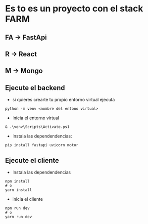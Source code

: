 # Es to es un proyecto con el stack FARM
## FA -> FastApi
## R -> React
## M -> Mongo

## Ejecute el backend
- si quieres crearte tu propio entorno virtual ejecuta
```
python -m venv <nombre del entono virtual>
```

- Inicia el entorno virtual
```
& .\venv\Scripts\Activate.ps1
```
- Instala las dependendencias:
```
pip install fastapi uvicorn motor
```

## Ejecute el cliente

- Instala las dependendencias
```
npm install
# o
yarn install
```

- inicia el cliente

```
npm run dev
# o
yarn run dev
```